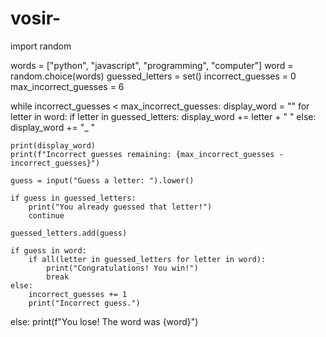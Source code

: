# vosir-
import random

words = ["python", "javascript", "programming", "computer"]
word = random.choice(words)
guessed_letters = set()
incorrect_guesses = 0
max_incorrect_guesses = 6

while incorrect_guesses < max_incorrect_guesses:
    display_word = ""
    for letter in word:
        if letter in guessed_letters:
            display_word += letter + " "
        else:
            display_word += "_ "

    print(display_word)
    print(f"Incorrect guesses remaining: {max_incorrect_guesses - incorrect_guesses}")

    guess = input("Guess a letter: ").lower()

    if guess in guessed_letters:
        print("You already guessed that letter!")
        continue

    guessed_letters.add(guess)

    if guess in word:
        if all(letter in guessed_letters for letter in word):
            print("Congratulations! You win!")
            break
    else:
        incorrect_guesses += 1
        print("Incorrect guess.")

else:
    print(f"You lose! The word was {word}")
